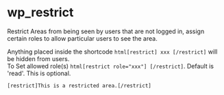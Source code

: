 wp_restrict
===========

Restrict Areas from being seen by users that are not logged in, assign certain roles to allow particular users to see the area.

Anything placed inside the shortcode ```html[restrict] xxx [/restrict]``` will be hidden from users.<br>
To Set allowed role(s) ```html[restrict role="xxx"] [/restrict]```. Default is 'read'. This is optional.

```html
[restrict]This is a restricted area.[/restrict]
```

